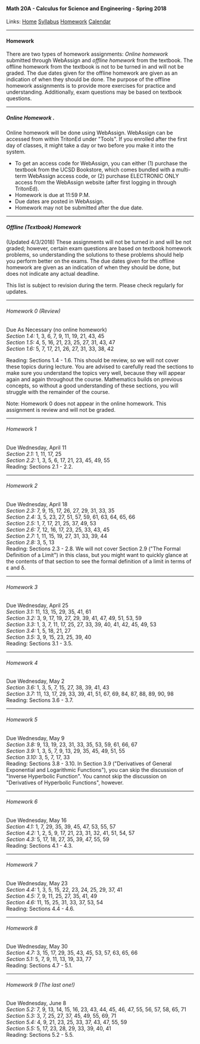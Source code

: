 #### Math 20A - Calculus for Science and Engineering - Spring 2018  
  Links: [Home][math20aHome]    [Syllabus][math20aSyl]    [Homework][math20aHW]    [Calendar][math20aCal]
   
   [math20aHome]:http://thanghuynh.org/teaching/math20a_s18.html
   [math20aSyl]:http://thanghuynh.org/teaching/math20a_syllabus.html
   [math20aHW]:http://thanghuynh.org/teaching/math20a_s18_hw.html
   [math20aCal]:http://thanghuynh.org/teaching/math20a_calendar.html

--- 
#### Homework

There are two types of homework assignments: *Online homework* submitted through WebAssign and *offline homework* from the 
textbook. The offline homework from the textbook is not to be turned in and will not be graded. The due dates given for 
the offline homework are given as an indication of when they should be done. The purpose of the offline homework 
assignments is to provide more exercises for practice and understanding. Additionally, exam questions may be based 
on textbook questions. 

---
##### Online Homework . 

Online homework will be done using WebAssign. WebAssign can be accessed from within TritonEd under "Tools". 
If you enrolled after the first day of classes, it might take a day or two before you make it into the system.  

  - To get an access code for WebAssign, you can either (1) purchase the textbook from the UCSD Bookstore, 
which comes bundled with a multi-term WebAssign access code, or (2) purchase ELECTRONIC ONLY access from the WebAssign 
website (after first logging in through TritonEd).  
  - Homework is due at 11:59 P.M.  
  - Due dates are posted in WebAssign.  
  - Homework may not be submitted after the due date.

---  
##### Offline (Textbook) Homework

(Updated 4/3/2018)
These assignments will not be turned in and will be not graded; however, certain exam questions are based on textbook 
homework problems, so understanding the solutions to these problems should help you perform better on the exams. The due 
dates given for the offline homework are given as an indication of when they should be done, but does not indicate 
any actual deadline.  

This list is subject to revision during the term. Please check regularly for updates.  

---
###### Homework 0 (Review)

Due As Necessary (no online homework)  
*Section 1.4:*   1, 3, 6, 7, 9, 11, 19, 21, 43, 45  
*Section 1.5:*   4, 5, 16, 21, 23, 25, 27, 31, 43, 47  
*Section 1.6:*   5, 7, 17, 21, 26, 27, 31, 33, 38, 42  

Reading: Sections 1.4 - 1.6.  This should be review, so we will not cover these topics during lecture. You are advised to carefully read the sections to make sure you understand the topics very well, because they will appear again and again throughout the course.  Mathematics builds on previous concepts, so without a good understanding of these sections, you will struggle with the remainder of the course. 

Note: Homework 0 does not appear in the online homework.  This assignment is review and will not be graded.

---
###### Homework 1

Due Wednesday, April 11   
*Section 2.1:*   1, 11, 17, 25  
*Section 2.2:*   1, 3, 5, 6, 17, 21, 23, 45, 49, 55   
Reading: Sections 2.1 - 2.2.  

---
###### Homework 2

Due Wednesday, April 18   
*Section 2.3:*   7, 9, 15, 17, 26, 27, 29, 31, 33, 35   
*Section 2.4:*   3, 5, 23, 27, 51, 57, 59, 61, 63, 64, 65, 66   
*Section 2.5:*   1, 7, 17, 21, 25, 37, 49, 53   
*Section 2.6:*   7, 12, 16, 17, 23, 25, 33, 43, 45    
*Section 2.7:*   1, 11, 15, 19, 27, 31, 33, 39, 44    
*Section 2.8:*   3, 5, 13   
Reading: Sections 2.3 - 2.8.  We will not cover Section 2.9 ("The Formal Definition of a Limit") in this class, 
but you might want to quickly glance at the contents of that section to see the formal definition of a limit in terms of ε 
and δ.    

---
###### Homework 3

Due Wednesday, April 25   
*Section 3.1:*   11, 13, 15, 29, 35, 41, 61   
*Section 3.2:*   3, 9, 17, 19, 27, 29, 39, 41, 47, 49, 51, 53, 59   
*Section 3.3:*   1, 3, 7, 11, 17, 25, 27, 33, 39, 40, 41, 42, 45, 49, 53    
*Section 3.4:*   1, 5, 18, 21, 27   
*Section 3.5:*   3, 9, 15, 23, 25, 39, 40   
Reading: Sections 3.1 - 3.5.    

---
###### Homework 4

Due Wednesday, May 2       
*Section 3.6:*   1, 3, 5, 7, 15, 27, 38, 39, 41, 43   
*Section 3.7:*   11, 13, 17, 29, 33, 39, 41, 51, 67, 69, 84, 87, 88, 89, 90, 98   
Reading: Sections 3.6 - 3.7.    

---
###### Homework 5

Due Wednesday, May 9   
*Section 3.8:*   9, 13, 19, 23, 31, 33, 35, 53, 59, 61, 66, 67    
*Section 3.9:*   1, 3, 5, 7, 9, 13, 29, 35, 45, 49, 51, 55    
*Section 3.10:*   3, 5, 7, 17, 33   
Reading: Sections 3.8 - 3.10.  In Section 3.9 ("Derivatives of General Exponential and Logarithmic Functions"), 
you can skip the discussion of "Inverse Hyperbolic Function".  You cannot skip the discussion on "Derivatives of 
Hyperbolic Functions", however.

---
###### Homework 6

Due Wednesday, May 16      
*Section 4.1:*   1, 7, 29, 35, 39, 45, 47, 53, 55, 57   
*Section 4.2:*   1, 2, 5, 9, 17, 21, 23, 31, 32, 41, 51, 54, 57   
*Section 4.3:*   5, 17, 18, 27, 35, 39, 47, 55, 59    
Reading: Sections 4.1 - 4.3.    

---
###### Homework 7

Due Wednesday, May 23       
*Section 4.4:*   1, 3, 5, 15, 22, 23, 24, 25, 29, 37, 41    
*Section 4.5:*   7, 9, 11, 25, 27, 35, 41, 49   
*Section 4.6:*   11, 15, 25, 31, 33, 37, 53, 54   
Reading: Sections 4.4 - 4.6.    

---
###### Homework 8

Due Wednesday, May 30   
*Section 4.7:*   3, 15, 17, 29, 35, 43, 45, 53, 57, 63, 65, 66    
*Section 5.1:*   5, 7, 9, 11, 13, 19, 33, 77    
Reading: Sections 4.7 - 5.1.    

---
###### Homework 9 (The last one!)

Due Wednesday, June 8     
*Section 5.2:*   7, 9, 13, 14, 15, 16, 23, 43, 44, 45, 46, 47, 55, 56, 57, 58, 65, 71   
*Section 5.3:*   3, 7, 25, 27, 37, 45, 49, 55, 69, 71   
*Section 5.4:*   4, 9, 21, 23, 25, 33, 37, 43, 47, 55, 59   
*Section 5.5:*   5, 17, 23, 28, 29, 33, 39, 40, 41    
Reading: Sections 5.2 - 5.5.


